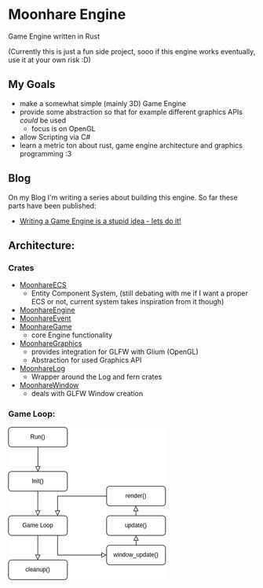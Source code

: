 # Moonhare Engine
Game Engine written in Rust

(Currently this is just a fun side project, sooo if this engine works eventually, use it at your own risk :D)


## My Goals
- make a somewhat simple (mainly 3D) Game Engine
- provide some abstraction so that for example different graphics APIs _could_ be used
    - focus is on OpenGL
- allow Scripting via C#
- learn a metric ton about rust, game engine architecture and graphics programming :3


## Blog
On my Blog I'm writing a series about building this engine.
So far these parts have been published:

- [Writing a Game Engine is a stupid idea - lets do it!](https://lunarakai.de/blog/2025/08/game_engine_1)

## Architecture:

### Crates
- [MoonhareECS](crates/moonhare_ecs/) 
    - Entity Component System, (still debating with me if I want a proper ECS or not, current system takes inspiration from it though)
- [MoonhareEngine](moonhare_engine/)
- [MoonhareEvent](crates/moonhare_event/)
- [MoonhareGame](crates/moonhare_game/)
    - core Engine functionality
- [MoonhareGraphics](crates/moonhare_graphics/)
    - provides integration for GLFW with Glium (OpenGL)
    - Abstraction for used Graphics API
- [MoonhareLog](crates/moonhare_log/)
    - Wrapper around the Log and fern crates
- [MoonhareWindow](crates/moonhare_window/)
    - deals with GLFW Window creation


### Game Loop:
![](/docs/game_loop.drawio.png)





